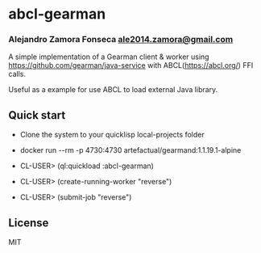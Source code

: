 # abcl-gearman
### Alejandro Zamora Fonseca <ale2014.zamora@gmail.com>

A simple implementation of a Gearman client & worker using https://github.com/gearman/java-service with
ABCL(https://abcl.org/) FFI calls.

Useful as a example for use ABCL to load external Java library.

## Quick start

- Clone the system to your quicklisp local-projects folder

- docker run --rm -p 4730:4730 artefactual/gearmand:1.1.19.1-alpine

- CL-USER> (ql:quickload :abcl-gearman)

- CL-USER> (create-running-worker "reverse")

- CL-USER> (submit-job "reverse")

## License

MIT

